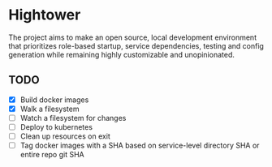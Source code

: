 # Hightower

The project aims to make an open source, local development environment that prioritizes role-based startup, service dependencies, testing and config generation while remaining highly customizable and unopinionated.

## TODO

- [x] Build docker images
- [x] Walk a filesystem
- [ ] Watch a filesystem for changes
- [ ] Deploy to kubernetes
- [ ] Clean up resources on exit
- [ ] Tag docker images with a SHA based on service-level directory SHA or entire repo git SHA
